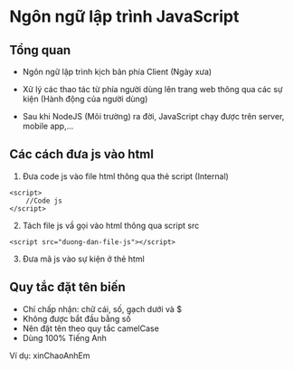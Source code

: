 # Ngôn ngữ lập trình JavaScript

## Tổng quan

- Ngôn ngữ lập trình kịch bản phía Client (Ngày xưa)
- Xử lý các thao tác từ phía người dùng lên trang web thông qua các sự kiện (Hành động của người dùng)

- Sau khi NodeJS (Môi trường) ra đời, JavaScript chạy được trên server, mobile app,...

## Các cách đưa js vào html

1. Đưa code js vào file html thông qua thẻ script (Internal)

```
<script>
    //Code js
</script>
```

2. Tách file js vầ gọi vào html thông qua script src

```
<script src="duong-dan-file-js"></script>
```

3. Đưa mã js vào sự kiện ở thẻ html

## Quy tắc đặt tên biến

- Chỉ chấp nhận: chữ cái, số, gạch dưới và $
- Không được bắt đầu bằng số
- Nên đặt tên theo quy tắc camelCase
- Dùng 100% Tiếng Anh

Ví dụ: xinChaoAnhEm
